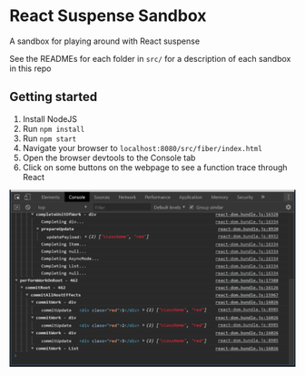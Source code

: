 # React Suspense Sandbox

A sandbox for playing around with React suspense

See the READMEs for each folder in `src/` for a description of each sandbox in
this repo

## Getting started

1. Install NodeJS
2. Run `npm install`
3. Run `npm start`
4. Navigate your browser to `localhost:8080/src/fiber/index.html`
5. Open the browser devtools to the Console tab
6. Click on some buttons on the webpage to see a function trace through React

![Image of browser console showing a React function trace](./assets/react-method-tracing.png)
